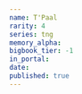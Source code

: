 ```yaml
---
name: T'Paal
rarity: 4
series: tng
memory_alpha:
bigbook_tier: -1
in_portal:
date:
published: true
---
```



